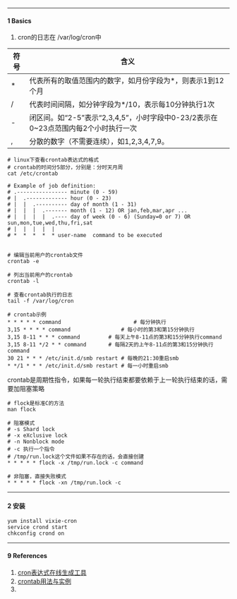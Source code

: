 ----

#### 1 Basics



1. cron的日志在 /var/log/cron中



| 符号 | 含义                                                         |
| ---- | ------------------------------------------------------------ |
| *    | 代表所有的取值范围内的数字，如月份字段为*，则表示1到12个月   |
| /    | 代表时间间隔，如分钟字段为*/10，表示每10分钟执行1次          |
| -    | 闭区间。如“2-5”表示“2,3,4,5”，小时字段中0-23/2表示在0~23点范围内每2个小时执行一次 |
| ,    | 分散的数字（不需要连续），如1,2,3,4,7,9。                    |



```shell
# linux下查看crontab表达式的格式
# crontab的时间分5部分，分别是：分时天月周
cat /etc/crontab

# Example of job definition:
# .---------------- minute (0 - 59)
# |  .------------- hour (0 - 23)
# |  |  .---------- day of month (1 - 31)
# |  |  |  .------- month (1 - 12) OR jan,feb,mar,apr ...
# |  |  |  |  .---- day of week (0 - 6) (Sunday=0 or 7) OR sun,mon,tue,wed,thu,fri,sat
# |  |  |  |  |
# *  *  *  *  * user-name  command to be executed


# 编辑当前用户的crontab文件
crontab -e

# 列出当前用户的crontab
crontab -l

# 查看crontab执行的日志
tail -f /var/log/cron

# crontab示例
* * * * * command						# 每分钟执行
3,15 * * * * command				# 每小时的第3和第15分钟执行
3,15 8-11 * * * command			# 每天上午8-11点的第3和15分钟执行command
3,15 8-11 */2 * * command		# 每隔2天的上午8-11点的第3和15分钟执行command
30 21 * * * /etc/init.d/smb restart	# 每晚的21:30重启smb
* */1 * * * /etc/init.d/smb restart	# 每一小时重启smb
```



crontab是周期性指令，如果每一轮执行结束都要依赖于上一轮执行结束的话，需要加阻塞策略

```shell
# flock是标准C的方法
man flock

# 阻塞模式
# -s Shard lock
# -x eXclusive lock
# -n Nonblock mode
# -c 执行一个指令
# /tmp/run.lock这个文件如果不存在的话，会直接创建
* * * * * flock -x /tmp/run.lock -c command

# 非阻塞，直接失败模式
* * * * * flock -xn /tmp/run.lock -c
```



-------

#### 2 安装

```shell
yum install vixie-cron
service crond start
chkconfig crond on
```





---

#### 9 References

1. [cron表达式在线生成工具](http://www.bejson.com/othertools/cron/)
2. [crontab用法与实例](https://www.linuxprobe.com/how-to-crontab.html)
3. 